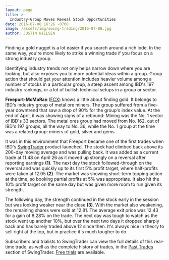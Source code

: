 ```yaml
---
layout: page
title: >-
  Industry-Group Moves Reveal Stock Opportunities
date: 2016-07-08 16:26 -0700
image: /assets/img/swing-trading/2016-07-08.jpg
author: JUSTIN NIELSEN
---
```






Finding a gold nugget is a lot easier if you search around a rich lode. In the same way, you're more likely to strike a winning trade if you focus on a strong industry group.


Identifying industry trends not only helps narrow down where you are looking, but also exposes you to more potential ideas within a group. Group action that should get your attention includes heavier volume among a number of stocks in a particular group, a steep ascent among IBD's 197 industry rankings, or a lot of bullish technical setups in a group or sector.


**Freeport-McMoRan** ([FCX](https://research.investors.com/quote.aspx?symbol=FCX)) knows a little about finding gold. It belongs to IBD's industry group of metal ore miners. The group suffered from a five-year downtrend that saw a drop of 90% for the group's index value. At the end of April, it was showing signs of a rebound: Mining was the No. 1 sector of IBD's 33 sectors. The metal ores group had moved from No. 162, out of IBD's 197 groups, all the way to No. 36, while the No. 1 group at the time was a related group: miners of gold, silver and gems.


It was in this environment that Freeport became one of the first trades when IBD's [SwingTrader](http://shop.investors.com/offer/splashresponsive.aspx?id=SwingTrader&src=A011LPH) product launched. The stock had climbed back above its 200-day moving average and was pulling back. It was added as a current trade at 11.48 on April 26 as it moved up strongly on a reversal after reporting earnings **(1)**. The next day the stock followed-through on the reversal and was quickly up to its first 5% profit target, where half-profits were taken at 12.05 **(2)**. The market was showing short-term topping action at the time, so booking partial profits at 5% was appropriate. It also hit the 10% profit target on the same day but was given more room to run given its strength.


The following day, the strength continued in the stock early in the session but was looking weaker near the close **(3)**. With the market also weakening, the remaining shares were sold at 12.81. The average exit price was 12.43 for a gain of 8.28% on the trade. The next day was tough to watch as the stock went up another 10%, but over the next two days it dropped sharply back and has barely traded above 12 since then. It's always nice in theory to sell right at the top, but in practice it's much tougher to do.


Subscribers and trialists to SwingTrader can view the full details of this real-time trade, as well as the complete history of trades, in the [Past Trades](https://swingtrader.investors.com/#/past) section of SwingTrader. [Free trials](http://shop.investors.com/offer/splashresponsive.aspx?id=SwingTrader&src=A011LPH) are available.





